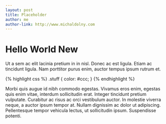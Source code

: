 ```yaml
---
layout: post
title: Placeholder
author: me
author-link: http://www.michaldolny.com
---
```


# Hello World New

Ut a sem ac elit lacinia pretium in in nisl. Donec ac est ligula. Etiam ac tincidunt ligula. Nam porttitor purus enim, auctor tempus ipsum rutrum et.

{% highlight css %}
.stuff {
    color: #ccc;
}
{% endhighlight %}

Morbi quis augue id nibh commodo egestas. Vivamus eros enim, egestas quis enim vitae, interdum sollicitudin erat. Integer tincidunt pretium vulputate. Curabitur ac risus ac orci vestibulum auctor. In molestie viverra neque, a auctor ipsum tempor at. Nullam dignissim ac dolor ut adipiscing. Pellentesque tempor vehicula lectus, ut sollicitudin ipsum. Suspendisse potenti.